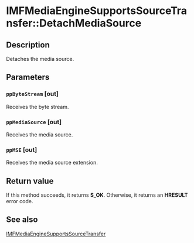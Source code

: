# IMFMediaEngineSupportsSourceTransfer::DetachMediaSource

## Description

Detaches the media source.

## Parameters

### `ppByteStream` [out]

Receives the byte stream.

### `ppMediaSource` [out]

Receives the media source.

### `ppMSE` [out]

Receives the media source extension.

## Return value

If this method succeeds, it returns **S_OK**. Otherwise, it returns an **HRESULT** error code.

## See also

[IMFMediaEngineSupportsSourceTransfer](https://learn.microsoft.com/windows/desktop/api/mfmediaengine/nn-mfmediaengine-imfmediaenginesupportssourcetransfer)